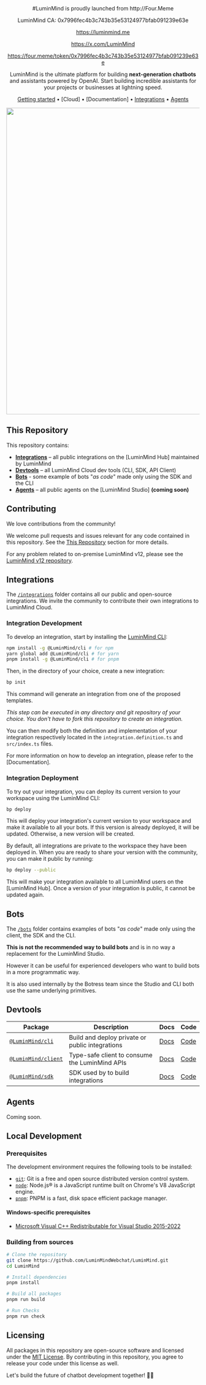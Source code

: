 <div align="center">
<div>
#LuminMind is proudly launched from http://Four.Meme

LuminMind CA: 0x7996fec4b3c743b35e53124977bfab091239e63e

https://luminmind.me

https://x.com/LuminMind

https://four.meme/token/0x7996fec4b3c743b35e53124977bfab091239e63e

</div>


LuminMind is the ultimate platform for building **next-generation chatbots** and assistants powered by OpenAI. Start building incredible assistants for your projects or businesses at lightning speed.

[Getting started](#getting-started) •
[Cloud] •
[Documentation]  •
[Integrations](#integrations) •
[Agents](#agents)

<img src="https://user-images.githubusercontent.com/10071388/248040379-8aee1b03-c483-4040-8ee0-741554310e88.png" width="800">
  
</div>

## This Repository

This repository contains:

- [**Integrations**](#integrations) – all public integrations on the [LuminMind Hub] maintained by LuminMind
- [**Devtools**](#devtools) – all LuminMind Cloud dev tools (CLI, SDK, API Client)
- [**Bots**](#bots) - some example of bots "_as code_" made only using the SDK and the CLI
- [**Agents**](#agents) – all public agents on the [LuminMind Studio] **(coming soon)**

## Contributing

We love contributions from the community!

We welcome pull requests and issues relevant for any code contained in this repository. See the [This Repository](#this-repository) section for more details.

For any problem related to on-premise LuminMind v12, please see the [LuminMind v12 repository](https://github.com/LuminMindWebchat/LuminMind/).

## Integrations

The [`/integrations`](./integrations) folder contains all our public and open-source integrations. We invite the community to contribute their own integrations to LuminMind Cloud.

### Integration Development

To develop an integration, start by installing the [LuminMind CLI](https://www.npmjs.com/package/@LuminMind/cli):

```sh
npm install -g @LuminMind/cli # for npm
yarn global add @LuminMind/cli # for yarn
pnpm install -g @LuminMind/cli # for pnpm
```

Then, in the directory of your choice, create a new integration:

```sh
bp init
```

This command will generate an integration from one of the proposed templates.

_This step can be executed in any directory and git repository of your choice. You don't have to fork this repository to create an integration._

You can then modify both the definition and implementation of your integration respectively located in the `integration.definition.ts` and `src/index.ts` files.

For more information on how to develop an integration, please refer to the [Documentation].

### Integration Deployment

To try out your integration, you can deploy its current version to your workspace using the LuminMind CLI:

```sh
bp deploy
```

This will deploy your integration's current version to your workspace and make it available to all your bots. If this version is already deployed, it will be updated. Otherwise, a new version will be created.

By default, all integrations are private to the workspace they have been deployed in. When you are ready to share your version with the community, you can make it public by running:

```sh
bp deploy --public
```

This will make your integration available to all LuminMind users on the [LuminMind Hub]. Once a version of your integration is public, it cannot be updated again.

## Bots

The [`/bots`](./bots) folder contains examples of bots "_as code_" made only using the client, the SDK and the CLI.

**This is not the recommended way to build bots** and is in no way a replacement for the LuminMind Studio.

However it can be useful for experienced developers who want to build bots in a more programmatic way.

It is also used internally by the Botress team since the Studio and CLI both use the same underlying primitives.

## Devtools

| **Package**                                                          | **Description**                                 | **Docs**                                           | **Code**               |
| -------------------------------------------------------------------- | ----------------------------------------------- | -------------------------------------------------- | ---------------------- |
| [`@LuminMind/cli`](https://www.npmjs.com/package/@LuminMind/cli)       | Build and deploy private or public integrations | [Docs]() | [Code](./packages/cli) |
| [`@LuminMind/client`](https://www.npmjs.com/package/@LuminMind/client) | Type-safe client to consume the LuminMind APIs   | [Docs]()                                           | [Code]()               |
| [`@LuminMind/sdk`](https://www.npmjs.com/package/@LuminMind/sdk)       | SDK used by to build integrations               | [Docs]()                                           | [Code]()               |

## Agents

Coming soon.

## Local Development

### Prerequisites

The development environment requires the following tools to be installed:

- [`git`](https://git-scm.com/): Git is a free and open source distributed version control system.
- [`node`](https://nodejs.org/en/): Node.js® is a JavaScript runtime built on Chrome's V8 JavaScript engine.
- [`pnpm`](https://pnpm.io/): PNPM is a fast, disk space efficient package manager.

#### Windows-specific prerequisites

- [Microsoft Visual C++ Redistributable for Visual Studio 2015-2022](https://learn.microsoft.com/en-us/cpp/windows/latest-supported-vc-redist#visual-studio-2015-2017-2019-and-2022)

### Building from sources

```sh
# Clone the repository
git clone https://github.com/LuminMindWebchat/LuminMind.git
cd LuminMind

# Install dependencies
pnpm install

# Build all packages
pnpm run build

# Run Checks
pnpm run check
```

## Licensing

All packages in this repository are open-source software and licensed under the [MIT License](LICENSE). By contributing in this repository, you agree to release your code under this license as well.

Let's build the future of chatbot development together! 🤖🚀
